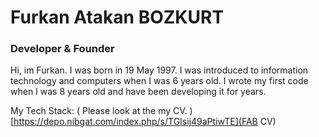 # Furkan Atakan BOZKURT
### Developer & Founder

Hi, im Furkan. I was born in 19 May 1997. I was introduced to information technology and computers when I was 6 years old. I wrote my first code when I was 8 years old and have been developing it for years.

My Tech Stack: ( Please look at the my CV. )
[https://depo.nibgat.com/index.php/s/TGIsij49aPtiwTE](FAB CV)
